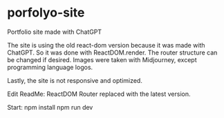 # porfolyo-site

Portfolio site made with ChatGPT

The site is using the old react-dom version because it was made with ChatGPT. So it was done with ReactDOM.render. The router structure can be changed if desired. Images were taken with Midjourney, except programming language logos.

Lastly, the site is not responsive and optimized.

Edit ReadMe: ReactDOM Router replaced with the latest version.

Start:
npm install
npm run dev
